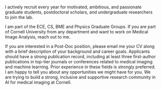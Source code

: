 I actively recruit every year for motivated, ambitious, and passionate graduate students, postdoctoral scholars, and undergraduate researchers to join the lab.

I am part of the ECE, CS, BME and Physics Graduate Groups. If you are part of Cornell University from any department and want to work on Medical Image Analysis, reach out to me.

If you are interested in a Post-Doc position, please email me your CV along with a brief description of your background and career goals. Applicants should have a strong publication record, including at least three first-author publications in top-tier journals or conferences related to medical imaging and machine learning. Prior experience in these fields is strongly preferred. I am happy to tell you about any opportunities we might have for you. We are trying to build a strong, inclusive and supportive research community in AI for medical imaging at Cornell.
